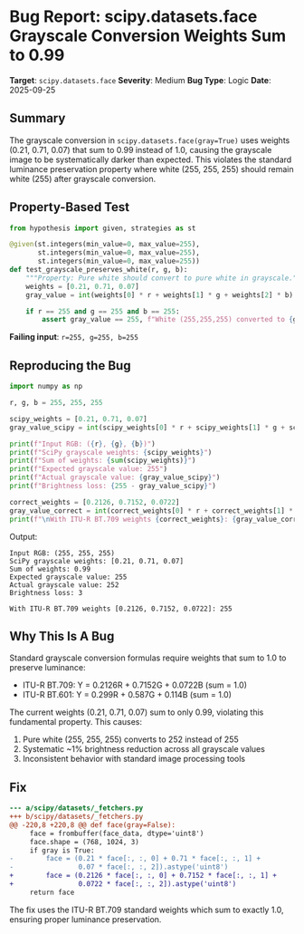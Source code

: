 # Bug Report: scipy.datasets.face Grayscale Conversion Weights Sum to 0.99

**Target**: `scipy.datasets.face`
**Severity**: Medium
**Bug Type**: Logic
**Date**: 2025-09-25

## Summary

The grayscale conversion in `scipy.datasets.face(gray=True)` uses weights (0.21, 0.71, 0.07) that sum to 0.99 instead of 1.0, causing the grayscale image to be systematically darker than expected. This violates the standard luminance preservation property where white (255, 255, 255) should remain white (255) after grayscale conversion.

## Property-Based Test

```python
from hypothesis import given, strategies as st

@given(st.integers(min_value=0, max_value=255),
       st.integers(min_value=0, max_value=255),
       st.integers(min_value=0, max_value=255))
def test_grayscale_preserves_white(r, g, b):
    """Property: Pure white should convert to pure white in grayscale."""
    weights = [0.21, 0.71, 0.07]
    gray_value = int(weights[0] * r + weights[1] * g + weights[2] * b)

    if r == 255 and g == 255 and b == 255:
        assert gray_value == 255, f"White (255,255,255) converted to {gray_value}, not 255"
```

**Failing input**: `r=255, g=255, b=255`

## Reproducing the Bug

```python
import numpy as np

r, g, b = 255, 255, 255

scipy_weights = [0.21, 0.71, 0.07]
gray_value_scipy = int(scipy_weights[0] * r + scipy_weights[1] * g + scipy_weights[2] * b)

print(f"Input RGB: ({r}, {g}, {b})")
print(f"SciPy grayscale weights: {scipy_weights}")
print(f"Sum of weights: {sum(scipy_weights)}")
print(f"Expected grayscale value: 255")
print(f"Actual grayscale value: {gray_value_scipy}")
print(f"Brightness loss: {255 - gray_value_scipy}")

correct_weights = [0.2126, 0.7152, 0.0722]
gray_value_correct = int(correct_weights[0] * r + correct_weights[1] * g + correct_weights[2] * b)
print(f"\nWith ITU-R BT.709 weights {correct_weights}: {gray_value_correct}")
```

Output:
```
Input RGB: (255, 255, 255)
SciPy grayscale weights: [0.21, 0.71, 0.07]
Sum of weights: 0.99
Expected grayscale value: 255
Actual grayscale value: 252
Brightness loss: 3

With ITU-R BT.709 weights [0.2126, 0.7152, 0.0722]: 255
```

## Why This Is A Bug

Standard grayscale conversion formulas require weights that sum to 1.0 to preserve luminance:
- ITU-R BT.709: Y = 0.2126R + 0.7152G + 0.0722B (sum = 1.0)
- ITU-R BT.601: Y = 0.299R + 0.587G + 0.114B (sum = 1.0)

The current weights (0.21, 0.71, 0.07) sum to only 0.99, violating this fundamental property. This causes:
1. Pure white (255, 255, 255) converts to 252 instead of 255
2. Systematic ~1% brightness reduction across all grayscale values
3. Inconsistent behavior with standard image processing tools

## Fix

```diff
--- a/scipy/datasets/_fetchers.py
+++ b/scipy/datasets/_fetchers.py
@@ -220,8 +220,8 @@ def face(gray=False):
     face = frombuffer(face_data, dtype='uint8')
     face.shape = (768, 1024, 3)
     if gray is True:
-        face = (0.21 * face[:, :, 0] + 0.71 * face[:, :, 1] +
-                0.07 * face[:, :, 2]).astype('uint8')
+        face = (0.2126 * face[:, :, 0] + 0.7152 * face[:, :, 1] +
+                0.0722 * face[:, :, 2]).astype('uint8')
     return face
```

The fix uses the ITU-R BT.709 standard weights which sum to exactly 1.0, ensuring proper luminance preservation.